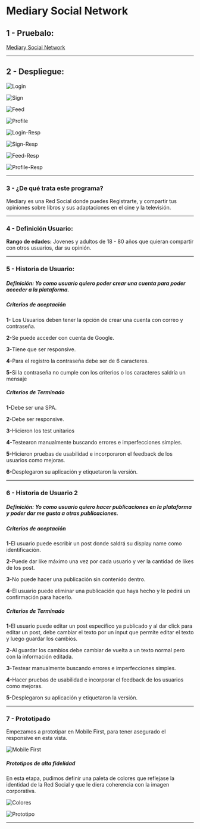 # Mediary Social Network

## 1 - Pruebalo:

[Mediary Social Network](https://mediarysn.netlify.app/)

---

## 2 - Despliegue:

![Login](https://i.ibb.co/FDkXQj1/mediary-LOG.png)

![Sign](https://i.ibb.co/sFVbZv5/mediary-SIGN.png)

![Feed](https://i.ibb.co/4SZ6bGg/mediary-FEED.png)

![Profile](https://i.ibb.co/L6xdwvd/mediary-PROFILE.png)

![Login-Resp](https://i.ibb.co/PwVbZSS/mediary-LOG-RESP.png)

![Sign-Resp](https://i.ibb.co/gjfnRC0/mediary-SIGN-RESP.png)

![Feed-Resp](https://i.ibb.co/bH5mvD3/mediary-FEED-RESP.png)

![Profile-Resp](https://i.ibb.co/0m6x0rT/mediary-PROFILE-RESP.png)

---

### 3 - ¿De qué trata este programa?

Mediary es una Red Social donde puedes Registrarte, y compartir tus opiniones sobre libros y sus adaptaciones en el cine y la televisión.

---

### 4 - Definición Usuario:

<b>Rango de edades:</b> Jovenes y adultos de 18 - 80 años que quieran compartir con otros usuarios, dar su opinión.

---

### 5 - Historia de Usuario:

##### Definición: Yo como usuario quiero poder crear una cuenta para poder acceder a la plataforma.

##### Criterios de aceptación

<b>1-</b> Los Usuarios deben tener la opción de crear una cuenta con correo y contraseña.

<b>2-</b>Se puede acceder con cuenta de Google.

<b>3-</b>Tiene que ser responsive.

<b>4-</b>Para el registro la contraseña debe ser de 6 caracteres.

<b>5-</b>Si la contraseña no cumple con los criterios o los caracteres saldría un mensaje

##### Criterios de Terminado

<b>1-</b>Debe ser una SPA.

<b>2-</b>Debe ser responsive.

<b>3-</b>Hicieron los test unitarios

<b>4-</b>Testearon manualmente buscando errores e imperfecciones simples.

<b>5-</b>Hicieron pruebas de usabilidad e incorporaron el feedback de los usuarios como mejoras.

<b>6-</b>Desplegaron su aplicación y etiquetaron la versión.

---

### 6 - Historia de Usuario 2

##### Definición: Yo como usuario quiero hacer publicaciones en la plataforma y poder dar me gusta a otras publicaciones.

##### Criterios de aceptación

<b>1-</b>El usuario puede escribir un post donde saldrá su display name como identificación.

<b>2-</b>Puede dar like máximo una vez por cada usuario y ver la cantidad de likes de los post.

<b>3-</b>No puede hacer una publicación sin contenido dentro.

<b>4-</b>El usuario puede eliminar una publicación que haya hecho y le pedirá un confirmación para hacerlo.

##### Criterios de Terminado

<b>1-</b>El usuario puede editar un post específico ya publicado y al dar click para editar un post, debe cambiar el texto por un input que permite editar el texto y luego guardar los cambios.

<b>2-</b>Al guardar los cambios debe cambiar de vuelta a un texto normal pero con la información editada.

<b>3-</b>Testear manualmente buscando errores e imperfecciones simples.

<b>4-</b>Hacer pruebas de usabilidad e incorporar el feedback de los usuarios como mejoras.

<b>5-</b>Desplegaron su aplicación y etiquetaron la versión.

---

### 7 - Prototipado

Empezamos a prototipar en Mobile First, para tener asegurado el responsive en esta vista.

![Mobile First](https://i.ibb.co/4VZxpKp/prototipo1.png)

##### Prototipos de alta fidelidad

En esta etapa, pudimos definir una paleta de colores que reflejase la identidad de la Red Social y que le diera coherencia con la imagen corporativa.

![Colores](https://i.ibb.co/9bvcQ0q/colores.png)

![Prototipo](https://i.ibb.co/JjxVCrr/Prototipo-figma.png)

---

